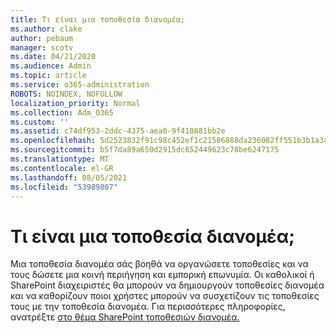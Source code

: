 ```yaml
---
title: Τι είναι μια τοποθεσία διανομέα;
ms.author: clake
author: pebaum
manager: scotv
ms.date: 04/21/2020
ms.audience: Admin
ms.topic: article
ms.service: o365-administration
ROBOTS: NOINDEX, NOFOLLOW
localization_priority: Normal
ms.collection: Adm_O365
ms.custom: ''
ms.assetid: c74df953-2ddc-4375-aea0-9f410881bb2e
ms.openlocfilehash: 5d2523832f91c98c452ef1c21586888da236082ff551b3b1a349757b48f6e99d
ms.sourcegitcommit: b5f7da89a650d2915dc652449623c78be6247175
ms.translationtype: MT
ms.contentlocale: el-GR
ms.lasthandoff: 08/05/2021
ms.locfileid: "53989807"
---
```

# <a name="whats-a-hub-site"></a>Τι είναι μια τοποθεσία διανομέα;

Μια τοποθεσία διανομέα σάς βοηθά να οργανώσετε τοποθεσίες και να τους δώσετε μια κοινή περιήγηση και εμπορική επωνυμία. Οι καθολικοί ή SharePoint διαχειριστές θα μπορούν να δημιουργούν τοποθεσίες διανομέα και να καθορίζουν ποιοι χρήστες μπορούν να συσχετίζουν τις τοποθεσίες τους με την τοποθεσία διανομέα. Για περισσότερες πληροφορίες, ανατρέξτε [στο θέμα SharePoint τοποθεσιών διανομέα.](https://go.microsoft.com/fwlink/?linkid=869388)
  